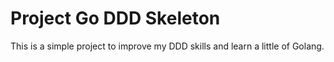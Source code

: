 # Project Go DDD Skeleton

This is a simple project to improve my DDD skills and learn a little of Golang.


